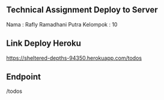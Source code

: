 ## Technical Assignment Deploy to Server
Nama : Rafly Ramadhani Putra
Kelompok : 10


## Link Deploy Heroku
https://sheltered-depths-94350.herokuapp.com/todos

## Endpoint
/todos
